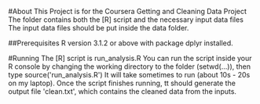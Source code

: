 #About
This Project is for the Coursera Getting and Cleaning Data Project
The folder contains both the [R] script and the necessary input data files
The input data files should be put inside the data folder.

##Prerequisites
R version 3.1.2 or above with package dplyr installed. 

#Running
The [R] script is run_analysis.R
You can run the script inside your R console by changing the working directory to the folder (setwd(...)), then type
source('run_analysis.R')
It will take sometimes to run (about 10s - 20s on my laptop).
Once the script finishes running, tt should generate the output file 'clean.txt', which contains the cleaned data from the inputs.





